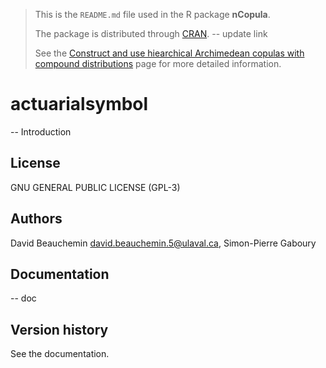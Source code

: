 > This is the `README.md` file used in the R package
> **nCopula**.
>
> The package is distributed through
> [CRAN](https://cran.r-project.org). -- update link
>
> See the
> [Construct and use hiearchical Archimedean copulas with compound distributions](https://github.com/Spgadou/nCopula)
> page for more detailed information.

# actuarialsymbol

-- Introduction

## License

GNU GENERAL PUBLIC LICENSE (GPL-3)

## Authors
David Beauchemin <david.beauchemin.5@ulaval.ca>, Simon-Pierre Gaboury <hotmail>

## Documentation

-- doc

## Version history

See the documentation.

